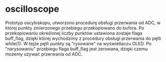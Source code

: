 # oscilloscope

Prototyp oscyloskopu, utworzono procedurę obsługi przerwania od ADC, w której punkty zmierzonego przebiegu przekopiowano do bufora.
Po przekopiowaniu określonej liczby punktów ustawiona zostaje flaga buff_flag, dzięki której wychodzimy z procedury obsługi przerwania do pętli while(1).
W tejże pętli punkty są "rysowane" na wyświetlaczu OLED. Po "narysowaniu" przebiegu flaga buff_flag jest zerowana, dzięki czemu możemy używać przerwania od ADC.
